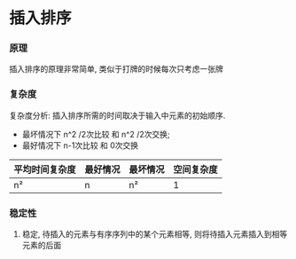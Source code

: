 # 插入排序

### 原理

插入排序的原理非常简单, 类似于打牌的时候每次只考虑一张牌

### 复杂度

复杂度分析: 插入排序所需的时间取决于输入中元素的初始顺序.

- 最坏情况下 n^2 /2次比较 和 n^2 /2次交换;
- 最好情况下 n-1次比较 和 0次交换

|  平均时间复杂度  |  最好情况   |   最坏情况   | 空间复杂度 |
|     ----      |    ----    |    ----     | ---- |
|    n²    |   n  |   n²   |   1  |

### 稳定性

1. 稳定, 待插入的元素与有序序列中的某个元素相等, 则将待插入元素插入到相等元素的后面
